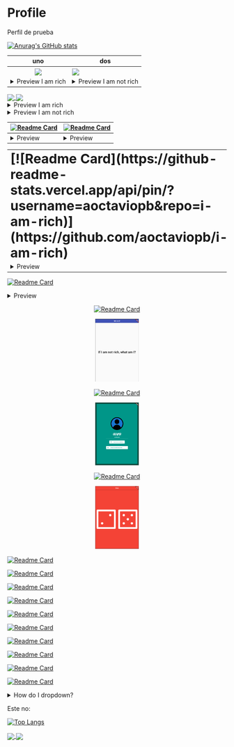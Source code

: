 # Profile
Perfil de prueba


[![Anurag's GitHub stats](https://github-readme-stats.vercel.app/api?username=aoctaviopb)](https://github.com/anuraghazra/github-readme-stats)

|uno|dos|
|--|--|
|<div align="center"><a href="https://github.com/aoctaviopb/i-am-rich"><img align="center" src="https://github-readme-stats.vercel.app/api/pin/?username=aoctaviopb&repo=i-am-rich" /></a></div>|<a href="https://github.com/aoctaviopb/i-am-not-rich"><img align="center" src="https://github-readme-stats.vercel.app/api/pin/?username=aoctaviopb&repo=i-am-not-rich" /></a>|
|<div align="center"><details><summary>Preview I am rich</summary><br><img width="20%" src="https://github.com/aoctaviopb/Portafolio-AOPB/blob/main/Assets/1.png?raw=true" alt="" /></details></div>|<details><summary>Preview I am not rich</summary><br><img width="20%" src="https://github.com/aoctaviopb/Portafolio-AOPB/blob/main/Assets/1.png?raw=true" alt="" /></details>|





<a href="https://github.com/aoctaviopb/i-am-rich">
  <img align="center" src="https://github-readme-stats.vercel.app/api/pin/?username=aoctaviopb&repo=i-am-rich" />
</a>
<a href="https://github.com/aoctaviopb/i-am-not-rich">
  <img align="center" src="https://github-readme-stats.vercel.app/api/pin/?username=aoctaviopb&repo=i-am-not-rich" />
</a>


<a>
 <details>
<summary>Preview I am rich</summary>
<br>
  <img width="20%" src="https://github.com/aoctaviopb/Portafolio-AOPB/blob/main/Assets/1.png?raw=true" alt="" />
</details>
</a>
<a>
<details>
<summary>Preview I am not rich</summary>
<br>
  <img width="20%" src="https://github.com/aoctaviopb/Portafolio-AOPB/blob/main/Assets/1.png?raw=true" alt="" />
</details>
</a>







|[![Readme Card](https://github-readme-stats.vercel.app/api/pin/?username=aoctaviopb&repo=i-am-rich)](https://github.com/aoctaviopb/i-am-rich)|[![Readme Card](https://github-readme-stats.vercel.app/api/pin/?username=aoctaviopb&repo=i-am-not-rich)](https://github.com/aoctaviopb/i-am-not-rich)|
|--|--|
|<details><summary>Preview</summary><br><img width="20%" src="https://github.com/aoctaviopb/Portafolio-AOPB/blob/main/Assets/1.png?raw=true" alt="" /></details>|<details><summary>Preview</summary><br><img width="20%" src="https://github.com/aoctaviopb/Portafolio-AOPB/blob/main/Assets/1.png?raw=true" alt="" /></details>|


<table border="0">
 <tr>
    <td><b style="font-size:30px">
    [![Readme Card](https://github-readme-stats.vercel.app/api/pin/?username=aoctaviopb&repo=i-am-rich)](https://github.com/aoctaviopb/i-am-rich)
</b></td>
    <td><b style="font-size:30px">
    [![Readme Card](https://github-readme-stats.vercel.app/api/pin/?username=aoctaviopb&repo=i-am-rich)](https://github.com/aoctaviopb/i-am-rich)
</b></td>
 </tr>
 <tr>
    <td>
<details>
<summary>Preview</summary>
<br>
 
  <img width="20%" src="https://github.com/aoctaviopb/Portafolio-AOPB/blob/main/Assets/1.png?raw=true" alt="" />

</details>
    </td>
    <td>Lorem ipsum ...</td>
 </tr>
</table>


<div align="">


[![Readme Card](https://github-readme-stats.vercel.app/api/pin/?username=aoctaviopb&repo=i-am-rich)](https://github.com/aoctaviopb/i-am-rich)
  
 
<details>
<summary>Preview</summary>
<br>
 
  <img width="20%" src="https://github.com/aoctaviopb/Portafolio-AOPB/blob/main/Assets/1.png?raw=true" alt="" />

</details>

</div>

  


<div align="center">
  
[![Readme Card](https://github-readme-stats.vercel.app/api/pin/?username=aoctaviopb&repo=i-am-not-rich)](https://github.com/aoctaviopb/i-am-not-rich)
  
  <img width="20%" src="https://github.com/aoctaviopb/Portafolio-AOPB/blob/main/Assets/2.png?raw=true" alt="" />
</div>

<div align="center">
  
[![Readme Card](https://github-readme-stats.vercel.app/api/pin/?username=aoctaviopb&repo=my-card)](https://github.com/aoctaviopb/my-card)
  
  <img width="20%" src="https://github.com/aoctaviopb/Portafolio-AOPB/blob/main/Assets/3.png?raw=true" alt="" />
</div>

<div align="center">
  
[![Readme Card](https://github-readme-stats.vercel.app/api/pin/?username=aoctaviopb&repo=dice)](https://github.com/aoctaviopb/dice)
  
  <img width="20%" src="https://github.com/aoctaviopb/Portafolio-AOPB/blob/main/Assets/4.png?raw=true" alt="" />
</div>



[![Readme Card](https://github-readme-stats.vercel.app/api/pin/?username=aoctaviopb&repo=card)](https://github.com/aoctaviopb/card)

[![Readme Card](https://github-readme-stats.vercel.app/api/pin/?username=aoctaviopb&repo=magic-ball)](https://github.com/aoctaviopb/magic-ball)

[![Readme Card](https://github-readme-stats.vercel.app/api/pin/?username=aoctaviopb&repo=adventure-game)](https://github.com/aoctaviopb/adventure-game)

[![Readme Card](https://github-readme-stats.vercel.app/api/pin/?username=aoctaviopb&repo=quick-quizz)](https://github.com/aoctaviopb/quick-quizz)

[![Readme Card](https://github-readme-stats.vercel.app/api/pin/?username=aoctaviopb&repo=bmi-calculator)](https://github.com/aoctaviopb/bmi-calculator)

[![Readme Card](https://github-readme-stats.vercel.app/api/pin/?username=aoctaviopb&repo=xylophone)](https://github.com/aoctaviopb/xylophone)

[![Readme Card](https://github-readme-stats.vercel.app/api/pin/?username=aoctaviopb&repo=clima-local)](https://github.com/aoctaviopb/clima-local)

[![Readme Card](https://github-readme-stats.vercel.app/api/pin/?username=aoctaviopb&repo=bitcoin-ticker)](https://github.com/aoctaviopb/bitcoin-ticker)

[![Readme Card](https://github-readme-stats.vercel.app/api/pin/?username=aoctaviopb&repo=flash-chat)](https://github.com/aoctaviopb/flash-chat)

[![Readme Card](https://github-readme-stats.vercel.app/api/pin/?username=aoctaviopb&repo=to-do)](https://github.com/aoctaviopb/to-do)



<details>
<summary>How do I dropdown?</summary>
<br>
This is how you dropdown.
</details>


Este no:

[![Top Langs](https://github-readme-stats.vercel.app/api/top-langs/?username=aoctaviopb&layout=compact)](https://github.com/anuraghazra/github-readme-stats)




<a href="https://github.com/anuraghazra/github-readme-stats">
  <img align="center" src="https://github-readme-stats.vercel.app/api/pin/?username=anuraghazra&repo=github-readme-stats" />
</a>
<a href="https://github.com/anuraghazra/convoychat">
  <img align="center" src="https://github-readme-stats.vercel.app/api/pin/?username=anuraghazra&repo=convoychat" />
</a>

